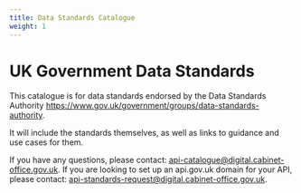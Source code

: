 ```yaml
---
title: Data Standards Catalogue
weight: 1
---
```


# UK Government Data Standards

This catalogue is for data standards endorsed by the Data Standards Authority <https://www.gov.uk/government/groups/data-standards-authority>.

It will include the standards themselves, as well as links to guidance and use cases for them.


If you have any questions, please contact: <api-catalogue@digital.cabinet-office.gov.uk>.
If you are looking to set up an api.gov.uk domain for your API, please contact: <api-standards-request@digital.cabinet-office.gov.uk>.
